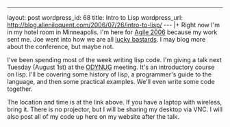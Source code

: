 --- 
layout: post
wordpress_id: 68
title: Intro to Lisp
wordpress_url: http://blog.alieniloquent.com/2006/07/26/intro-to-lisp/
--- |+
Right now I'm in my hotel room in Minneapolis. I'm here for [Agile 2006][1]
because my work sent me. Joe went into how we are all [lucky bastards][2]. I
may blog more about the conference, but maybe not.

I've been spending most of the week writing lisp code. I'm giving a talk next
Tuesday (August 1st) at the [ODYNUG][3] meeting. It's an introductory course
on lisp. I'll be covering some history of lisp, a programmer's guide to the
language, and then some practical examples. We'll even write some code
together.

The location and time is at the link above. If you have a laptop with
wireless, bring it. There is no projector, but I will be sharing my desktop
via VNC. I will also post all of my code up here on my website after the talk.

   [1]: http://www.agile2006.org

   [2]: http://excastle.com/blog/archive/2006/07/24/5714.aspx

   [3]: http://www.blainebuxton.com/odynug/

